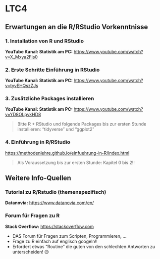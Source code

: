 LTC4
================

## Erwartungen an die R/RStudio Vorkenntnisse

### 1. Installation von R und RStudio

**YouTube Kanal: Statistik am PC:**
https://www.youtube.com/watch?v=X_Mxya2Fis0

### 2. Erste Schritte Einführung in RStudio

**YouTube Kanal: Statistik am PC:**
https://www.youtube.com/watch?v=tyvEHQszZJs

### 3. Zusätzliche Packages installieren

**YouTube Kanal: Statistik am PC:**
https://www.youtube.com/watch?v=YD8OLpvkHD8

> Bitte R + RStudio und folgende Packages bis zur ersten Stunde
> installieren: “tidyverse” und “ggplot2”

### 4. Einführung in R/RStudio

https://methodenlehre.github.io/einfuehrung-in-R/index.html

> Als Voraussetzung bis zur ersten Stunde: Kapitel 0 bis 2!!

## Weitere Info-Quellen

### Tutorial zu R/Rstudio (themenspezifisch)

**Datanovia:** https://www.datanovia.com/en/

### Forum für Fragen zu R

**Stack Overflow:** https://stackoverflow.com

-   DAS Forum für Fragen zum Scripten, Programmieren, …
-   Frage zu R einfach auf englisch googeln!!
-   Erfordert etwas “Routine” die guten von den schlechten Antworten zu
    unterscheiden! :wink:
